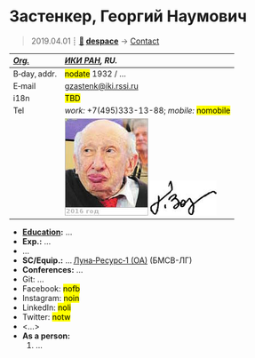 # Застенкер, Георгий Наумович
> 2019.04.01 ┊ **[🚀](../index/index.md) [despace](index.md)** → [Contact](contact.md)

|*[Org.](contact.md)*|*[ИКИ РАН](zz_iki_ras.md), RU.*|
|:--|:--|
|B‑day, addr.| <mark>nodate</mark> 1932 / … |
|E‑mail| <gzastenk@iki.rssi.ru> |
|i18n| <mark>TBD</mark> |
|Tel| *work:* +7(495)333-13-88; *mobile:* <mark>nomobile</mark> |
|| [![](f/contact/z/zastenker_001_photo_thumb.jpg)](f/contact/z/zastenker_001_photo.jpg) [![](f/contact/z/zastenker_001_sign_thumb.jpg)](f/contact/z/zastenker_001_sign.png) |

   - **[Education](edu.md):** …
   - **Exp.:** …
   - …
   - **SC/Equip.:** … [Луна‑Ресурс‑1 (ОА)](луна_26.md) (БМСВ-ЛГ)
   - **Conferences:** …
   - Git: …
   - Facebook: <mark>nofb</mark>
   - Instagram: <mark>noin</mark>
   - LinkedIn: <mark>noli</mark>
   - Twitter: <mark>notw</mark>
   - <…>
   - **As a person:**
      1. …

